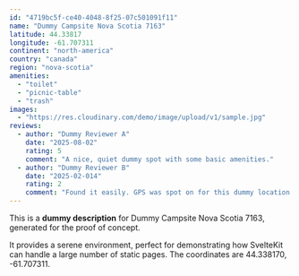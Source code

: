 ```yaml
---
id: "4719bc5f-ce40-4048-8f25-07c501091f11"
name: "Dummy Campsite Nova Scotia 7163"
latitude: 44.33817
longitude: -61.707311
continent: "north-america"
country: "canada"
region: "nova-scotia"
amenities:
  - "toilet"
  - "picnic-table"
  - "trash"
images:
  - "https://res.cloudinary.com/demo/image/upload/v1/sample.jpg"
reviews:
  - author: "Dummy Reviewer A"
    date: "2025-08-02"
    rating: 5
    comment: "A nice, quiet dummy spot with some basic amenities."
  - author: "Dummy Reviewer B"
    date: "2025-02-014"
    rating: 2
    comment: "Found it easily. GPS was spot on for this dummy location."
---
```


This is a **dummy description** for Dummy Campsite Nova Scotia 7163, generated for the proof of concept.

It provides a serene environment, perfect for demonstrating how SvelteKit can handle a large number of static pages. The coordinates are 44.338170, -61.707311.
